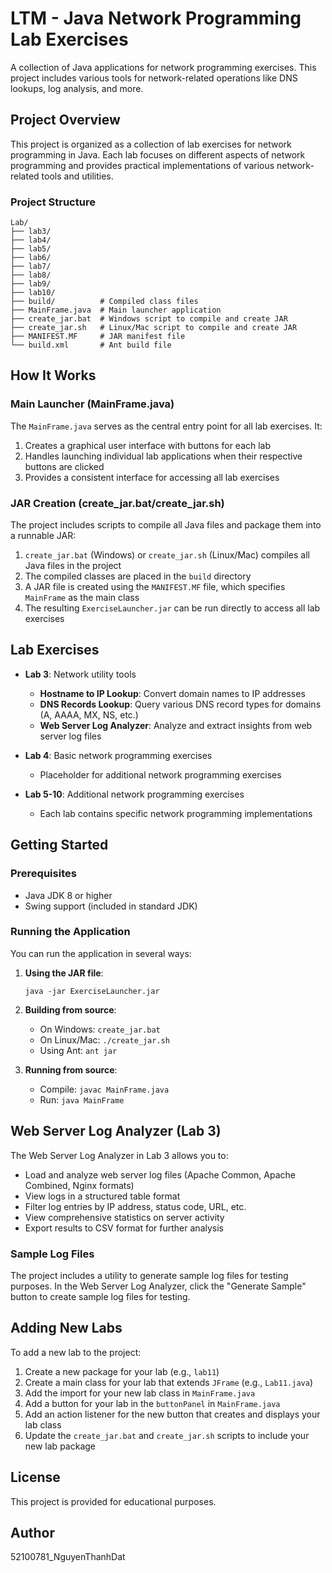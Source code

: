 # LTM - Java Network Programming Lab Exercises

A collection of Java applications for network programming exercises. This project includes various tools for network-related operations like DNS lookups, log analysis, and more.

## Project Overview

This project is organized as a collection of lab exercises for network programming in Java. Each lab focuses on different aspects of network programming and provides practical implementations of various network-related tools and utilities.

### Project Structure

```
Lab/
├── lab3/          
├── lab4/
├── lab5/
├── lab6/
├── lab7/
├── lab8/
├── lab9/
├── lab10/
├── build/          # Compiled class files
├── MainFrame.java  # Main launcher application
├── create_jar.bat  # Windows script to compile and create JAR
├── create_jar.sh   # Linux/Mac script to compile and create JAR
├── MANIFEST.MF     # JAR manifest file
└── build.xml       # Ant build file
```

## How It Works

### Main Launcher (MainFrame.java)

The `MainFrame.java` serves as the central entry point for all lab exercises. It:

1. Creates a graphical user interface with buttons for each lab
2. Handles launching individual lab applications when their respective buttons are clicked
3. Provides a consistent interface for accessing all lab exercises

### JAR Creation (create_jar.bat/create_jar.sh)

The project includes scripts to compile all Java files and package them into a runnable JAR:

1. `create_jar.bat` (Windows) or `create_jar.sh` (Linux/Mac) compiles all Java files in the project
2. The compiled classes are placed in the `build` directory
3. A JAR file is created using the `MANIFEST.MF` file, which specifies `MainFrame` as the main class
4. The resulting `ExerciseLauncher.jar` can be run directly to access all lab exercises

## Lab Exercises

- **Lab 3**: Network utility tools
  - **Hostname to IP Lookup**: Convert domain names to IP addresses
  - **DNS Records Lookup**: Query various DNS record types for domains (A, AAAA, MX, NS, etc.)
  - **Web Server Log Analyzer**: Analyze and extract insights from web server log files

- **Lab 4**: Basic network programming exercises
  - Placeholder for additional network programming exercises

- **Lab 5-10**: Additional network programming exercises
  - Each lab contains specific network programming implementations

## Getting Started

### Prerequisites

- Java JDK 8 or higher
- Swing support (included in standard JDK)

### Running the Application

You can run the application in several ways:

1. **Using the JAR file**:
   ```
   java -jar ExerciseLauncher.jar
   ```

2. **Building from source**:
   - On Windows: `create_jar.bat`
   - On Linux/Mac: `./create_jar.sh`
   - Using Ant: `ant jar`

3. **Running from source**:
   - Compile: `javac MainFrame.java`
   - Run: `java MainFrame`

## Web Server Log Analyzer (Lab 3)

The Web Server Log Analyzer in Lab 3 allows you to:

- Load and analyze web server log files (Apache Common, Apache Combined, Nginx formats)
- View logs in a structured table format
- Filter log entries by IP address, status code, URL, etc.
- View comprehensive statistics on server activity
- Export results to CSV format for further analysis

### Sample Log Files

The project includes a utility to generate sample log files for testing purposes. In the Web Server Log Analyzer, click the "Generate Sample" button to create sample log files for testing.

## Adding New Labs

To add a new lab to the project:

1. Create a new package for your lab (e.g., `lab11`)
2. Create a main class for your lab that extends `JFrame` (e.g., `Lab11.java`)
3. Add the import for your new lab class in `MainFrame.java`
4. Add a button for your lab in the `buttonPanel` in `MainFrame.java`
5. Add an action listener for the new button that creates and displays your lab class
6. Update the `create_jar.bat` and `create_jar.sh` scripts to include your new lab package

## License

This project is provided for educational purposes.

## Author

52100781_NguyenThanhDat